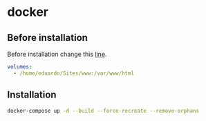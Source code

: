 # docker

## Before installation

Before installation change this [line](https://github.com/emalherbi/docker/blob/main/docker-compose.yml).

```yml
volumes:
  - /home/eduardo/Sites/www:/var/www/html
```

## Installation

```bash
docker-compose up -d --build --force-recreate --remove-orphans
```
